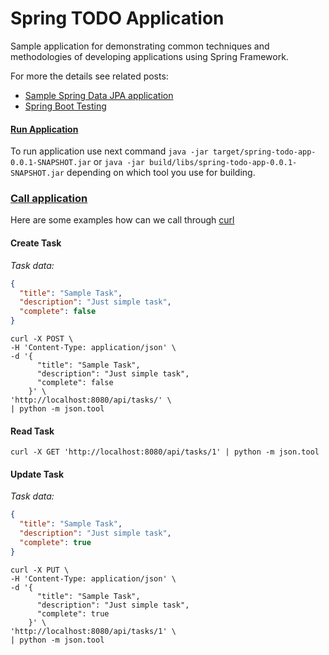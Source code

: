 # Spring TODO Application

Sample application for demonstrating common techniques and methodologies of developing applications using Spring Framework.
    
For more the details see related posts:

- [Sample Spring Data JPA application](https://alex-bezverkhniy.github.io/Spring-Data-JPA-Sample-app)
- [Spring Boot Testing](https://alex-bezverkhniy.github.io/Spring-Boot-Testing)

#### [Run Application](build-with-gradle)

To run application use next command `java -jar target/spring-todo-app-0.0.1-SNAPSHOT.jar` or `java -jar build/libs/spring-todo-app-0.0.1-SNAPSHOT.jar` depending on which tool you use for building.

### [Call application](call-application) 

Here are some examples how can we call through [curl](https://curl.haxx.se)

#### Create Task
*Task data:*
```json
{
  "title": "Sample Task",
  "description": "Just simple task",
  "complete": false
}
```

```ssh
curl -X POST \
-H 'Content-Type: application/json' \
-d '{
      "title": "Sample Task",
      "description": "Just simple task",
      "complete": false
    }' \
'http://localhost:8080/api/tasks/' \
| python -m json.tool
```

#### Read Task
```ssh
curl -X GET 'http://localhost:8080/api/tasks/1' | python -m json.tool
```

#### Update Task
*Task data:*
```json
{
  "title": "Sample Task",
  "description": "Just simple task",
  "complete": true
}
```

```ssh
curl -X PUT \
-H 'Content-Type: application/json' \
-d '{
      "title": "Sample Task",
      "description": "Just simple task",
      "complete": true
    }' \
'http://localhost:8080/api/tasks/1' \
| python -m json.tool
```